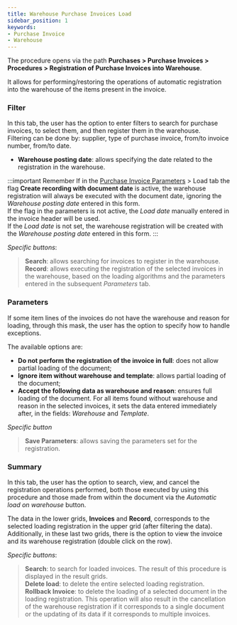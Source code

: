 ```yaml
---
title: Warehouse Purchase Invoices Load
sidebar_position: 1
keywords:
- Purchase Invoice 
- Warehouse 
---
```


The procedure opens via the path **Purchases > Purchase Invoices > Procedures > Registration of Purchase Invoices into Warehouse**.

It allows for performing/restoring the operations of automatic registration into the warehouse of the items present in the invoice.

### Filter

In this tab, the user has the option to enter filters to search for purchase invoices, to select them, and then register them in the warehouse.   
Filtering can be done by: supplier, type of purchase invoice, from/to invoice number, from/to date.

- **Warehouse posting date**: allows specifying the date related to the registration in the warehouse.

:::important Remember 
If in the [Purchase Invoice Parameters](/docs/configurations/parameters/purchase/purchase-invoices-parameters#carico) > Load tab the flag **Create recording with document date** is active, the warehouse registration will always be executed with the document date, ignoring the *Warehouse posting date* entered in this form.    
If the flag in the parameters is not active, the *Load date* manually entered in the invoice header will be used.   
If the *Load date* is not set, the warehouse registration will be created with the *Warehouse posting date* entered in this form.
:::

*Specific buttons*:

> **Search**: allows searching for invoices to register in the warehouse.  
> **Record**: allows executing the registration of the selected invoices in the warehouse, based on the loading algorithms and the parameters entered in the subsequent *Parameters* tab.

### Parameters

If some item lines of the invoices do not have the warehouse and reason for loading, through this mask, the user has the option to specify how to handle exceptions.

The available options are:

- **Do not perform the registration of the invoice in full**: does not allow partial loading of the document;
- **Ignore item without warehouse and template**: allows partial loading of the document; 
- **Accept the following data as warehouse and reason**: ensures full loading of the document. For all items found without warehouse and reason in the selected invoices, it sets the data entered immediately after, in the fields: *Warehouse* and *Template*.

*Specific button*

> **Save Parameters**: allows saving the parameters set for the registration.

### Summary

In this tab, the user has the option to search, view, and cancel the registration operations performed, both those executed by using this procedure and those made from within the document via the *Automatic load on warehouse* button.

The data in the lower grids, **Invoices** and **Record**, corresponds to the selected loading registration in the upper grid (after filtering the data). Additionally, in these last two grids, there is the option to view the invoice and its warehouse registration (double click on the row).

*Specific buttons*:
> **Search**: to search for loaded invoices. The result of this procedure is displayed in the result grids.  
> **Delete load**: to delete the entire selected loading registration.  
> **Rollback Invoice**: to delete the loading of a selected document in the loading registration. This operation will also result in the cancellation of the warehouse registration if it corresponds to a single document or the updating of its data if it corresponds to multiple invoices.